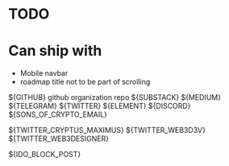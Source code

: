 # TODO

# Can ship with
- Mobile navbar
- roadmap title not to be part of scrolling

${GITHUB} github organization repo
${SUBSTACK}
${MEDIUM}
${TELEGRAM}
${TWITTER}
${ELEMENT}
${DISCORD}
${SONS_OF_CRYPTO_EMAIL}

${TWITTER_CRYPTUS_MAXIMUS}
${TWITTER_WEB3D3V}
${TWITTER_WEB3DESIGNER}

${IDO_BLOCK_POST}